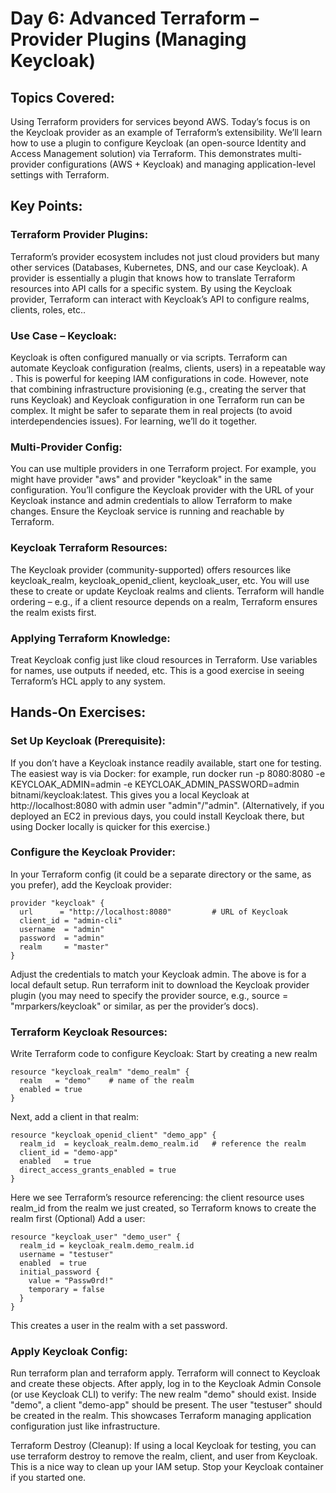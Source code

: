 # Day 6: Advanced Terraform – Provider Plugins (Managing Keycloak)

## Topics Covered: 
Using Terraform providers for services beyond AWS. Today’s focus is on the Keycloak provider as an example of Terraform’s extensibility. We’ll learn how to use a plugin to configure Keycloak (an open-source Identity and Access Management solution) via Terraform. This demonstrates multi-provider configurations (AWS + Keycloak) and managing application-level settings with Terraform.

## Key Points:

### Terraform Provider Plugins: 
Terraform’s provider ecosystem includes not just cloud providers but many other services (Databases, Kubernetes, DNS, and our case Keycloak). A provider is essentially a plugin that knows how to translate Terraform resources into API calls for a specific system​. By using the Keycloak provider, Terraform can interact with Keycloak’s API to configure realms, clients, roles, etc.​.

### Use Case – Keycloak: 
Keycloak is often configured manually or via scripts. Terraform can automate Keycloak configuration (realms, clients, users) in a repeatable way​. This is powerful for keeping IAM configurations in code. However, note that combining infrastructure provisioning (e.g., creating the server that runs Keycloak) and Keycloak configuration in one Terraform run can be complex. It might be safer to separate them in real projects (to avoid interdependencies issues)​. For learning, we’ll do it together.

### Multi-Provider Config: 
You can use multiple providers in one Terraform project. For example, you might have provider "aws" and provider "keycloak" in the same configuration. You’ll configure the Keycloak provider with the URL of your Keycloak instance and admin credentials to allow Terraform to make changes. Ensure the Keycloak service is running and reachable by Terraform.

### Keycloak Terraform Resources: 
The Keycloak provider (community-supported) offers resources like keycloak_realm, keycloak_openid_client, keycloak_user, etc. You will use these to create or update Keycloak realms and clients. Terraform will handle ordering – e.g., if a client resource depends on a realm, Terraform ensures the realm exists first​.

### Applying Terraform Knowledge: 
Treat Keycloak config just like cloud resources in Terraform. Use variables for names, use outputs if needed, etc. This is a good exercise in seeing Terraform’s HCL apply to any system.

## Hands-On Exercises:
### Set Up Keycloak (Prerequisite): 
If you don’t have a Keycloak instance readily available, start one for testing. The easiest way is via Docker: for example, run docker run -p 8080:8080 -e KEYCLOAK_ADMIN=admin -e KEYCLOAK_ADMIN_PASSWORD=admin bitnami/keycloak:latest. This gives you a local Keycloak at http://localhost:8080 with admin user "admin"/"admin". (Alternatively, if you deployed an EC2 in previous days, you could install Keycloak there, but using Docker locally is quicker for this exercise.)

### Configure the Keycloak Provider: 
In your Terraform config (it could be a separate directory or the same, as you prefer), add the Keycloak provider:
```hcl
provider "keycloak" {
  url      = "http://localhost:8080"         # URL of Keycloak
  client_id = "admin-cli"
  username  = "admin"
  password  = "admin"
  realm     = "master"
}
```

Adjust the credentials to match your Keycloak admin. The above is for a local default setup. Run terraform init to download the Keycloak provider plugin (you may need to specify the provider source, e.g., source = "mrparkers/keycloak" or similar, as per the provider’s docs).

### Terraform Keycloak Resources: 
Write Terraform code to configure Keycloak:
Start by creating a new realm
```hcl
resource "keycloak_realm" "demo_realm" {
  realm   = "demo"    # name of the realm
  enabled = true
}
```
Next, add a client in that realm:
```hcl
resource "keycloak_openid_client" "demo_app" {
  realm_id  = keycloak_realm.demo_realm.id   # reference the realm
  client_id = "demo-app"
  enabled   = true
  direct_access_grants_enabled = true
}
```

Here we see Terraform’s resource referencing: the client resource uses realm_id from the realm we just created, so Terraform knows to create the realm first​
(Optional) Add a user:
```hcl
resource "keycloak_user" "demo_user" {
  realm_id = keycloak_realm.demo_realm.id
  username = "testuser"
  enabled  = true
  initial_password {
    value = "Passw0rd!"
    temporary = false
  }
}
```
This creates a user in the realm with a set password.
### Apply Keycloak Config: 

Run terraform plan and terraform apply. Terraform will connect to Keycloak and create these objects. After apply, log in to the Keycloak Admin Console (or use Keycloak CLI) to verify:
The new realm "demo" should exist.
Inside "demo", a client "demo-app" should be present.
The user "testuser" should be created in the realm. This showcases Terraform managing application configuration just like infrastructure​.

Terraform Destroy (Cleanup): If using a local Keycloak for testing, you can use terraform destroy to remove the realm, client, and user from Keycloak. This is a nice way to clean up your IAM setup. Stop your Keycloak container if you started one.